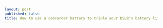 ```yaml
---
layout: post
published: false
title: How to use a camcorder battery to triple your DSLR's battery life
---
```

